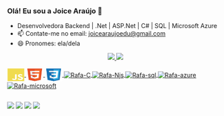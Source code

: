 ### Olá! Eu sou a Joice Araújo 👋

- Desenvolvedora Backend | .Net | ASP.Net | C# | SQL | Microsoft Azure
- 📫 Contate-me no email: joicearaujoedu@gmail.com
- 😄 Pronomes: ela/dela
<div align="center">
  <a href="https://github.com/joiceraujo">
  <img height="150em" src="https://github-readme-stats.vercel.app/api?username=joiceraujo&show_icons=true&theme=radical&include_all_commits=true&count_private=true"/>
  <img height="130em" src="https://github-readme-stats.vercel.app/api/top-langs/?username=joiceraujo&layout=compact&langs_count=7&theme=radical"/>
</div> 
<div style="display: inline_block"><br>
  <img align="center" alt="Rafa-Js" height="30" width="40" src="https://raw.githubusercontent.com/devicons/devicon/master/icons/javascript/javascript-plain.svg">
  <img align="center" alt="Rafa-HTML" height="30" width="40" src="https://raw.githubusercontent.com/devicons/devicon/master/icons/html5/html5-original.svg">
  <img align="center" alt="Rafa-CSS" height="30" width="40" src="https://raw.githubusercontent.com/devicons/devicon/master/icons/css3/css3-original.svg">
  <img align="center" alt="Rafa-C" width="40" height="40" src="https://img.icons8.com/nolan/64/c-sharp-logo.png" alt="c-sharp-logo"/>
  <img align="center" alt="Rafa-Njs" width="48" height="48" src="https://img.icons8.com/color/48/nodejs.png" alt="nodejs"/>
  <img align="center" alt="Rafa-sql" width="40" height="40" src="https://img.icons8.com/external-bearicons-blue-bearicons/64/external-SQL-file-extension-bearicons-blue-bearicons.png" alt="external-SQL-file-extension-bearicons-blue-bearicons"/>
  <img align="center" alt="Rafa-azure" width="24" height="24" src="https://img.icons8.com/external-tal-revivo-shadow-tal-revivo/24/external-development-experience-through-the-native-integrations-of-azure-with-visual-studio-logo-shadow-tal-revivo.png" alt="external-development-experience-through-the-native-integrations-of-azure-with-visual-studio-logo-shadow-tal-revivo"/>
  <img align="center" alt="Rafa-microsoft" width="48" height="48" src="https://img.icons8.com/color/48/microsoft.png" alt="microsoft"/>
</div>

##

<div> 
  <a href="https://www.instagram.com/joice.tech/" target="_blank"><img src="https://img.shields.io/badge/-Instagram-%23E4405F?style=for-the-badge&logo=instagram&logoColor=white" target="_blank"></a>
 <a href="joiceraujo#6896" target="_blank"><img src="https://img.shields.io/badge/Discord-7289DA?style=for-the-badge&logo=discord&logoColor=white" target="_blank"></a> 
  <a href = "mailto:joicearaujoedu@gmail.com"><img src="https://img.shields.io/badge/-Gmail-%23333?style=for-the-badge&logo=gmail&logoColor=white" target="_blank"></a>
  <a href="https://www.linkedin.com/in/joicearaujodev/" target="_blank"><img src="https://img.shields.io/badge/-LinkedIn-%230077B5?style=for-the-badge&logo=linkedin&logoColor=white" target="_blank"></a>
  
 
 
</div>  
